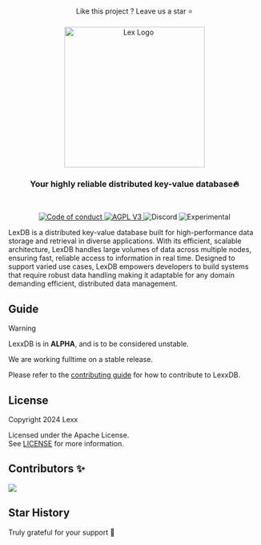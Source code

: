 <br/>

<div align="center">
  Like this project ? Leave us a star ⭐
</div>

<br/>

<div align="center">
  <a href="#" target="_blank">
  <picture>
    <source media="(prefers-color-scheme: dark)" srcset="assets/lexxdb.png">
    <img alt="Lex Logo" src="assets/lex.png" width="280"/>
  </picture>
  </a>
</div>


<h3 align="center">
  Your highly reliable distributed key-value database🔥
</h3>

<br/>

<p align="center">
  <a href="CODE_OF_CONDUCT.md">
    <img src="https://img.shields.io/badge/Contributor%20Covenant-2.0-4baaaa.svg" alt="Code of conduct">
  </a>
  <a href="LICENSE">
    <img src="https://img.shields.io/badge/license-AGPL%20V3-blue" alt="AGPL V3">
  </a>
  <img src="https://img.shields.io/discord/1202199422910595155?logo=Discord&logoColor=%23FFFFFF&style=plastic" alt="Discord">
  <img src="https://img.shields.io/badge/status-experimental-red" alt="Experimental">
</p>


<div>
<span>

LexDB is a distributed key-value database built for high-performance data storage and retrieval in diverse applications. With its efficient, scalable architecture, LexDB handles large volumes of data across multiple nodes, ensuring fast, reliable access to information in real time. Designed to support varied use cases, LexDB empowers developers to build systems that require robust data handling making it adaptable for any domain demanding efficient, distributed data management.

</span>
</div>









## Guide

> [!WARNING]
>
> LexxDB is in **ALPHA**, and is to be considered unstable.
>
> We are working fulltime on a stable release.


Please refer to the [contributing guide](CONTRIBUTING.md) for how to contribute to LexxDB.

## License

Copyright 2024 Lexx

Licensed under the Apache License. <br/> See [LICENSE](LICENSE) for more information.

## Contributors ✨

<a href="https://github.com/remarkablemark">
  <img src="https://avatars.githubusercontent.com/u/93928881?s=50&u=b468eec8d146b8a918bcae959e3ee7b74ba336c2&v=4">
</a>



## Star History

Truly grateful for your support 💖


